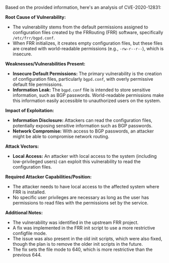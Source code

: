 Based on the provided information, here's an analysis of CVE-2020-12831:

**Root Cause of Vulnerability:**

- The vulnerability stems from the default permissions assigned to configuration files created by the FRRouting (FRR) software, specifically `/etc/frr/bgpd.conf`.
- When FRR initializes, it creates empty configuration files, but these files are created with world-readable permissions (e.g., `-rw-r--r--`), which is insecure.

**Weaknesses/Vulnerabilities Present:**

- **Insecure Default Permissions:** The primary vulnerability is the creation of configuration files, particularly `bgpd.conf`, with overly permissive default file permissions.
- **Information Leak:** The `bgpd.conf` file is intended to store sensitive information, such as BGP passwords. World-readable permissions make this information easily accessible to unauthorized users on the system.

**Impact of Exploitation:**

- **Information Disclosure:** Attackers can read the configuration files, potentially exposing sensitive information such as BGP passwords.
- **Network Compromise:** With access to BGP passwords, an attacker might be able to compromise network routing.

**Attack Vectors:**

- **Local Access:** An attacker with local access to the system (including low-privileged users) can exploit this vulnerability to read the configuration files.

**Required Attacker Capabilities/Position:**

- The attacker needs to have local access to the affected system where FRR is installed.
- No specific user privileges are necessary as long as the user has permissions to read files with the permissions set by the service.

**Additional Notes:**

- The vulnerability was identified in the upstream FRR project.
- A fix was implemented in the FRR init script to use a more restrictive configfile mode.
- The issue was also present in the old init scripts, which were also fixed, though the plan is to remove the older init scripts in the future.
- The fix sets the file mode to 640, which is more restrictive than the previous 644.